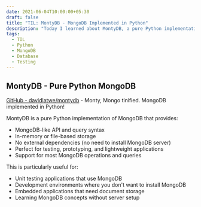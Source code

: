 ```yaml
---
date: 2021-06-04T10:00:00+05:30
draft: false
title: "TIL: MontyDB - MongoDB Implemented in Python"
description: "Today I learned about MontyDB, a pure Python implementation of MongoDB that can run in-memory or with file storage, perfect for testing and lightweight applications."
tags:
  - TIL
  - Python
  - MongoDB
  - Database
  - Testing
---
```


## MontyDB - Pure Python MongoDB

[GitHub - davidlatwe/montydb](https://github.com/davidlatwe/montydb) - Monty, Mongo tinified. MongoDB implemented in Python!

MontyDB is a pure Python implementation of MongoDB that provides:

- MongoDB-like API and query syntax
- In-memory or file-based storage
- No external dependencies (no need to install MongoDB server)
- Perfect for testing, prototyping, and lightweight applications
- Support for most MongoDB operations and queries

This is particularly useful for:
- Unit testing applications that use MongoDB
- Development environments where you don't want to install MongoDB
- Embedded applications that need document storage
- Learning MongoDB concepts without server setup